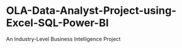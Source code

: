 # OLA-Data-Analyst-Project-using-Excel-SQL-Power-BI
An Industry-Level Business Intelligence Project
